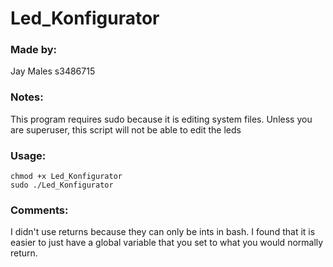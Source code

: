 # Led_Konfigurator

### Made by:
Jay Males
s3486715

### Notes:
This program requires sudo because it is editing system files.
Unless you are superuser, this script will not be able to edit the leds

### Usage:
```
chmod +x Led_Konfigurator
sudo ./Led_Konfigurator
```

### Comments:
I didn't use returns because they can only be ints in bash. I found that it is easier to just have a global variable that you set to what you would normally return.
